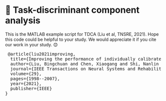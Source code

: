 
# 🧠 Task-discriminant component analysis

This is the MATLAB example script for TDCA (Liu et al, TNSRE, 2021). Hope this code could be helpful to your study. We would appreciate it if you cite our work in your study. 😊

<pre> @article{liu2021improving,
  title={Improving the performance of individually calibrated SSVEP-BCI by task-discriminant component analysis},
  author={Liu, Bingchuan and Chen, Xiaogang and Shi, Nanlin and Wang, Yijun and Gao, Shangkai and Gao, Xiaorong},
  journal={IEEE Transactions on Neural Systems and Rehabilitation Engineering},
  volume={29},
  pages={1998--2007},
  year={2021},
  publisher={IEEE}
} </pre>
